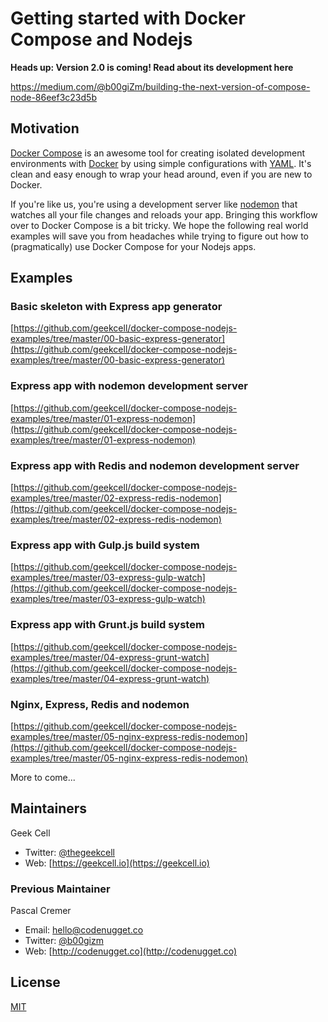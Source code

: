 # Getting started with Docker Compose and Nodejs

**Heads up: Version 2.0 is coming! Read about its development here**

https://medium.com/@b00giZm/building-the-next-version-of-compose-node-86eef3c23d5b

## Motivation

[Docker Compose](http://docs.docker.com/compose/) is an awesome tool for creating isolated development environments with [Docker](http://docker.com) by using simple configurations with [YAML](http://www.yaml.org/). It's clean and easy enough to wrap your head around, even if you are new to Docker.

If you're like us, you're using a development server like [nodemon](https://github.com/remy/nodemon) that watches all your file changes and reloads your app. Bringing this workflow over to Docker Compose is a bit tricky. We hope the following real world examples will save you from headaches while trying to figure out how to (pragmatically) use Docker Compose for your Nodejs apps.

## Examples

### Basic skeleton with Express app generator
[https://github.com/geekcell/docker-compose-nodejs-examples/tree/master/00-basic-express-generator](https://github.com/geekcell/docker-compose-nodejs-examples/tree/master/00-basic-express-generator)

### Express app with nodemon development server
[https://github.com/geekcell/docker-compose-nodejs-examples/tree/master/01-express-nodemon](https://github.com/geekcell/docker-compose-nodejs-examples/tree/master/01-express-nodemon)

### Express app with Redis and nodemon development server
[https://github.com/geekcell/docker-compose-nodejs-examples/tree/master/02-express-redis-nodemon](https://github.com/geekcell/docker-compose-nodejs-examples/tree/master/02-express-redis-nodemon)

### Express app with Gulp.js build system
[https://github.com/geekcell/docker-compose-nodejs-examples/tree/master/03-express-gulp-watch](https://github.com/geekcell/docker-compose-nodejs-examples/tree/master/03-express-gulp-watch)

### Express app with Grunt.js build system
[https://github.com/geekcell/docker-compose-nodejs-examples/tree/master/04-express-grunt-watch](https://github.com/geekcell/docker-compose-nodejs-examples/tree/master/04-express-grunt-watch)

### Nginx, Express, Redis and nodemon
[https://github.com/geekcell/docker-compose-nodejs-examples/tree/master/05-nginx-express-redis-nodemon](https://github.com/geekcell/docker-compose-nodejs-examples/tree/master/05-nginx-express-redis-nodemon)

More to come...

## Maintainers

Geek Cell

* Twitter: [@thegeekcell](https://twitter.com/thegeekcell)
* Web: [https://geekcell.io](https://geekcell.io)

### Previous Maintainer

Pascal Cremer

* Email: <hello@codenugget.co>
* Twitter: [@b00gizm](https://twitter.com/b00gizm)
* Web: [http://codenugget.co](http://codenugget.co)

## License

[MIT](https://choosealicense.com/licenses/mit/)
